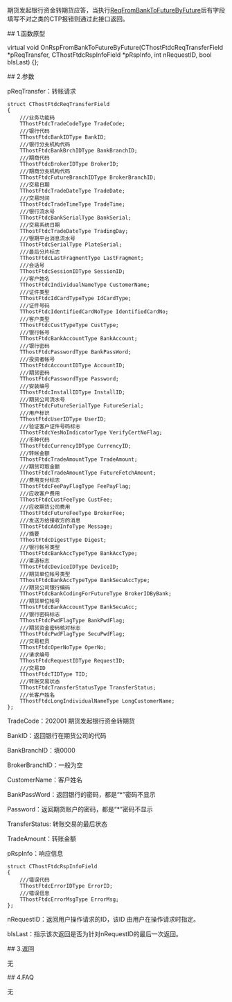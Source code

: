<p>期货发起银行资金转期货应答，当执行<a href="../../CTHOSTFTDCTRADERSPI/REQFROMBANKTOFUTUREBYFUTURE/">ReqFromBankToFutureByFuture</a>后有字段填写不对之类的CTP报错则通过此接口返回。</p>
<span class="anchor" id="0ae28211-75eb-4eb7-a489-3d93c88d5e07"></span>
## 1.函数原型
<p>virtual void OnRspFromBankToFutureByFuture(CThostFtdcReqTransferField *pReqTransfer, CThostFtdcRspInfoField *pRspInfo, int nRequestID, bool bIsLast) {};</p>
<span class="anchor" id="684a0138-23a5-438a-8096-0666a70c5a07"></span>
## 2.参数
<p>pReqTransfer：转账请求</p>
<pre><code>struct CThostFtdcReqTransferField
{
    ///业务功能码
    TThostFtdcTradeCodeType TradeCode;
    ///银行代码
    TThostFtdcBankIDType BankID;
    ///银行分支机构代码
    TThostFtdcBankBrchIDType BankBranchID;
    ///期商代码
    TThostFtdcBrokerIDType BrokerID;
    ///期商分支机构代码
    TThostFtdcFutureBranchIDType BrokerBranchID;
    ///交易日期
    TThostFtdcTradeDateType TradeDate;
    ///交易时间
    TThostFtdcTradeTimeType TradeTime;
    ///银行流水号
    TThostFtdcBankSerialType BankSerial;
    ///交易系统日期 
    TThostFtdcTradeDateType TradingDay;
    ///银期平台消息流水号
    TThostFtdcSerialType PlateSerial;
    ///最后分片标志
    TThostFtdcLastFragmentType LastFragment;
    ///会话号
    TThostFtdcSessionIDType SessionID;
    ///客户姓名
    TThostFtdcIndividualNameType CustomerName;
    ///证件类型
    TThostFtdcIdCardTypeType IdCardType;
    ///证件号码
    TThostFtdcIdentifiedCardNoType IdentifiedCardNo;
    ///客户类型
    TThostFtdcCustTypeType CustType;
    ///银行帐号
    TThostFtdcBankAccountType BankAccount;
    ///银行密码
    TThostFtdcPasswordType BankPassWord;
    ///投资者帐号
    TThostFtdcAccountIDType AccountID;
    ///期货密码
    TThostFtdcPasswordType Password;
    ///安装编号
    TThostFtdcInstallIDType InstallID;
    ///期货公司流水号
    TThostFtdcFutureSerialType FutureSerial;
    ///用户标识
    TThostFtdcUserIDType UserID;
    ///验证客户证件号码标志
    TThostFtdcYesNoIndicatorType VerifyCertNoFlag;
    ///币种代码
    TThostFtdcCurrencyIDType CurrencyID;
    ///转帐金额
    TThostFtdcTradeAmountType TradeAmount;
    ///期货可取金额
    TThostFtdcTradeAmountType FutureFetchAmount;
    ///费用支付标志
    TThostFtdcFeePayFlagType FeePayFlag;
    ///应收客户费用
    TThostFtdcCustFeeType CustFee;
    ///应收期货公司费用
    TThostFtdcFutureFeeType BrokerFee;
    ///发送方给接收方的消息
    TThostFtdcAddInfoType Message;
    ///摘要
    TThostFtdcDigestType Digest;
    ///银行帐号类型
    TThostFtdcBankAccTypeType BankAccType;
    ///渠道标志
    TThostFtdcDeviceIDType DeviceID;
    ///期货单位帐号类型
    TThostFtdcBankAccTypeType BankSecuAccType;
    ///期货公司银行编码
    TThostFtdcBankCodingForFutureType BrokerIDByBank;
    ///期货单位帐号
    TThostFtdcBankAccountType BankSecuAcc;
    ///银行密码标志
    TThostFtdcPwdFlagType BankPwdFlag;
    ///期货资金密码核对标志
    TThostFtdcPwdFlagType SecuPwdFlag;
    ///交易柜员
    TThostFtdcOperNoType OperNo;
    ///请求编号
    TThostFtdcRequestIDType RequestID;
    ///交易ID
    TThostFtdcTIDType TID;
    ///转账交易状态
    TThostFtdcTransferStatusType TransferStatus;
    ///长客户姓名
    TThostFtdcLongIndividualNameType LongCustomerName;
};
</code></pre>
<p>TradeCode：202001 期货发起银行资金转期货</p>
<p>BankID：返回银行在期货公司的代码</p>
<p>BankBranchID：填0000</p>
<p>BrokerBranchID：一般为空</p>
<p>CustomerName：客户姓名</p>
<p>BankPassWord：返回银行的密码，都是“*”密码不显示</p>
<p>Password：返回期货账户的密码，都是“*”密码不显示</p>
<p>TransferStatus: 转账交易的最后状态</p>
<p>TradeAmount：转账金额</p>
<p>pRspInfo：响应信息</p>
<pre><code>struct CThostFtdcRspInfoField
{
    ///错误代码
    TThostFtdcErrorIDType ErrorID;
    ///错误信息
    TThostFtdcErrorMsgType ErrorMsg;
};
</code></pre>
<p>nRequestID：返回用户操作请求的ID，该ID 由用户在操作请求时指定。</p>
<p>bIsLast：指示该次返回是否为针对nRequestID的最后一次返回。</p>
<span class="anchor" id="27d24464-3795-4880-93e7-ec4b9324bc1f"></span>
## 3.返回
<p>无</p>
<span class="anchor" id="6be5f8e2-14cf-4f00-9e60-00016cab0ccd"></span>
## 4.FAQ
<p>无</p>
